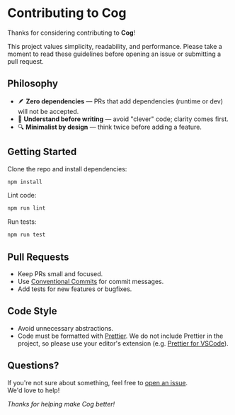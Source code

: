 # Contributing to Cog

Thanks for considering contributing to **Cog**!

This project values simplicity, readability, and performance. Please take a moment to read these
guidelines before opening an issue or submitting a pull request.

## Philosophy

-   🪶 **Zero dependencies** — PRs that add dependencies (runtime or dev) will not be accepted.
-   🧠 **Understand before writing** — avoid "clever" code; clarity comes first.
-   🔍 **Minimalist by design** — think twice before adding a feature.

## Getting Started

Clone the repo and install dependencies:

```bash
npm install
```

Lint code:

```bash
npm run lint
```

Run tests:

```bash
npm run test
```

## Pull Requests

-   Keep PRs small and focused.
-   Use [Conventional Commits](https://www.conventionalcommits.org/en/v1.0.0/) for commit messages.
-   Add tests for new features or bugfixes.

## Code Style

-   Avoid unnecessary abstractions.
-   Code must be formatted with [Prettier](https://prettier.io/). We do not include Prettier in the
    project, so please use your editor's extension (e.g.
    [Prettier for VSCode](https://marketplace.visualstudio.com/items?itemName=esbenp.prettier-vscode)).

## Questions?

If you're not sure about something, feel free to
[open an issue](http://github.com/EugSh1/Cog/issues).  
We'd love to help!

_Thanks for helping make Cog better!_
